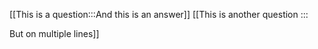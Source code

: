 [[This is a question:::And this is an answer]]
[[This is another question
:::

But on multiple lines]]